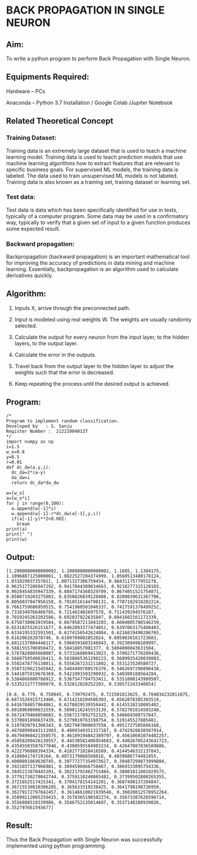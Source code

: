 # BACK PROPAGATION IN SINGLE NEURON

## Aim:
To write a python program to perform Back Propagation with Single Neuron.


## Equipments Required:
Hardware – PCs

Anaconda – Python 3.7 Installation / Google Colab /Jupiter Notebook

## Related Theoretical Concept

### Training Dataset:

Training data is an extremely large dataset that is used to teach a machine learning model. Training data is used to teach prediction models that use machine learning algorithms how to extract features that are relevant to specific business goals. For supervised ML models, the training data is labeled. The data used to train unsupervised ML models is not labeled. Training data is also known as a training set, training dataset or learning set.

### Test data:

Test data is data which has been specifically identified for use in tests, typically of a computer program. Some data may be used in a confirmatory way, typically to verify that a given set of input to a given function produces some expected result.

### Backward propagation:

Backpropagation (backward propagation) is an important mathematical tool for improving the accuracy of predictions in data mining and machine learning. Essentially, backpropagation is an algorithm used to calculate derivatives quickly.


## Algorithm:
1. Inputs X, arrive through the preconnected path.

2. Input is modeled using real weights W. The weights are usually randomly selected.
 
3. Calculate the output for every neuron from the input layer, to the hidden layers, to the output layer.
 
4. Calculate the error in the outputs.

5. Travel back from the output layer to the hidden layer to adjust the weights such that the error is decreased.

6. Keep repeating the process until the desired output is achieved.

## Program:
```
/*
Program to implement random classification.
Developed by   : S. Sanju
Register Number :  212219040137
*/
import numpy as np
i=1.5    
w_o=0.8  
y=0.5    
r=0.01   
def dc_dw(a,y,i):
  dc_da=2*(a-y)
  da_dw=i
  return dc_da*da_dw
  
w=[w_o]
a=[w_o*i]
for j in range(0,100):
  a.append(w[-1]*i)
  w.append(w[-1]-r*dc_dw(a[-1],y,i))
  if(a[-1]-y)**2<0.001:
    break
print(a)
print(" ")
print(w)

```

## Output:
```
[1.2000000000000002, 1.2000000000000002, 1.1685, 1.1384175, 1.1096887125000001, 1.0822527204374999, 1.0560513480178124, 1.031029037357011, 1.0071327306759454, 0.9843117577955278, 0.9625177286947292, 0.9417044309034663, 0.9218277315128103, 0.9028454835947339, 0.8847174368329709, 0.8674051521754871, 0.8508719203275903, 0.8350826839128488, 0.8200039631367706, 0.8056037847956158, 0.7918516144798131, 0.7787182918282214, 0.7661759686959515, 0.7541980501046337, 0.7427591378499252, 0.7318349766466785, 0.721402402697578, 0.711439294576187, 0.7019245263202586, 0.692837922635847, 0.6841602161172339, 0.6758730063919584, 0.6679587211043203, 0.6604005786546259, 0.6531825526151677, 0.6462893377474851, 0.6397063175488483, 0.6334195332591501, 0.6274156542624884, 0.6216819498206765, 0.616206262078746, 0.6109769802852024, 0.6059830161723683, 0.6012137804446117, 0.5966591603246043, 0.592309498109997, 0.5881555706950472, 0.58418857001377, 0.5804000843631504, 0.5767820805668087, 0.5733268869413023, 0.5700271770289436, 0.5668759540626411, 0.5638665361298223, 0.5609925420039803, 0.5582478776138011, 0.5556267231211802, 0.553123520580727, 0.5507329621545942, 0.5484499788576376, 0.5462697298090438, 0.5441875919676369, 0.5421991503290932, 0.540300188564284, 0.5384866800788912, 0.5367547794753411, 0.5351008143989507, 0.5335212777509979, 0.532012820252203, 0.530572243340854]
 
[0.8, 0.779, 0.758945, 0.739792475, 0.721501813625, 0.704034232011875, 0.6873526915713406, 0.6714218204506303, 0.6562078385303519, 0.6416784857964861, 0.6278029539356442, 0.6145518210085402, 0.6018969890631559, 0.5898116245553139, 0.5782701014503248, 0.5672479468850602, 0.5567217892752325, 0.546669308757847, 0.5370691898637439, 0.5279010763198754, 0.519145527885481, 0.5107839791306343, 0.5027987000697558, 0.4951727585666168, 0.48788998443111903, 0.4809349351317187, 0.4742928630507914, 0.46794968421350575, 0.46189194842389797, 0.45610681074482257, 0.45058200426130557, 0.44530581406954683, 0.44026705243641723, 0.43545503507677846, 0.4308595584983234, 0.42647087836589886, 0.4222796888394334, 0.4182771028416589, 0.4144546332137843, 0.410804174719164, 0.4073179868568016, 0.4039886774482455, 0.4008091869630745, 0.39777277354973617, 0.39487299873999804, 0.3921037137966981, 0.3894590466758467, 0.3869333895754336, 0.3845213870445391, 0.38221792462753484, 0.38001811801929575, 0.37791730270842744, 0.3759110240865482, 0.37399502800265355, 0.3721652517425341, 0.3704178154141201, 0.3687490137204847, 0.36715530810306285, 0.365633319238425, 0.3641798198726959, 0.36279172797842457, 0.36146610021939546, 0.36020012570952264, 0.35899112005259415, 0.3578365196502274, 0.35673387626596714, 0.3556808518339986, 0.3546752135014687, 0.3537148288939026, 0.352797661593677]
```

## Result:
Thus the Back Propagation with Single Neuron was successfully implemented using python programming.
